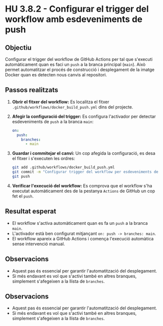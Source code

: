 # HU 3.8.2 - Configurar el trigger del workflow amb esdeveniments de push

## Objectiu
Configurar el trigger del workflow de GitHub Actions per tal que s'executi automàticament quan es faci un `push` a la branca principal (`main`). Això permet automatitzar el procés de construcció i desplegament de la imatge Docker quan es detecten nous canvis al repositori.

## Passos realitzats

1. **Obrir el fitxer del workflow:**
   Es localitza el fitxer `.github/workflows/docker_build_push.yml` dins del projecte.

2. **Afegir la configuració del trigger:**
   Es configura l'activador per detectar esdeveniments de `push` a la branca `main`:

   ```yaml
   on:
     push:
       branches:
         - main
   ```

3. **Guardar i commitejar el canvi:**
   Un cop afegida la configuració, es desa el fitxer i s'executen les ordres:

   ```bash
   git add .github/workflows/docker_build_push.yml
   git commit -m "Configurar trigger del workflow per esdeveniments de push"
   git push
   ```

4. **Verificar l'execució del workflow:**
   Es comprova que el workflow s'ha executat automàticament des de la pestanya `Actions` de GitHub un cop fet el `push`.

## Resultat esperat

- El workflow s'activa automàticament quan es fa un `push` a la branca `main`.
- L'activador està ben configurat mitjançant `on: push -> branches: main`.
- El workflow apareix a GitHub Actions i comença l'execució automàtica sense intervenció manual.

## Observacions
- Aquest pas és essencial per garantir l'automatització del desplegament.
- Si més endavant es vol que s'activi també en altres branques, simplement s'afegeixen a la llista de `branches`.





## Observacions
- Aquest pas és essencial per garantir l'automatització del desplegament.
- Si més endavant es vol que s'activi també en altres branques, simplement s'afegeixen a la llista de `branches`.

